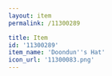 ```yaml
---
layout: item
permalink: /11300289

title: Item
id: '11300289'
item_name: 'Doondun''s Hat'
icon_url: '11300083.png'
---
```

